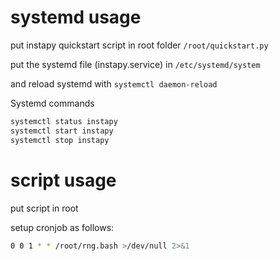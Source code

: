 # systemd usage

put instapy quickstart script in root folder  `/root/quickstart.py`

put the systemd file (instapy.service) in `/etc/systemd/system`

and reload systemd with `systemctl daemon-reload`

Systemd commands

```bash
systemctl status instapy
systemctl start instapy
systemctl stop instapy
```


# script usage

put script in root

setup cronjob as follows:

```bash
0 0 1 * * /root/rng.bash >/dev/null 2>&1
```